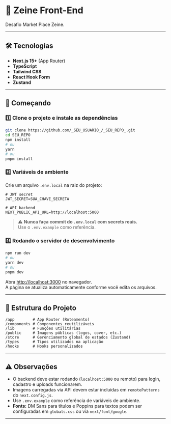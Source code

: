 # 🚀 Zeine Front-End

Desafio Market Place Zeine.

---

## 🛠 Tecnologias

- **Next.js 15+** (App Router)
- **TypeScript**
- **Tailwind CSS**
- **React Hook Form**
- **Zustand**

---

## 🚩 Começando

### 1️⃣ Clone o projeto e instale as dependências

```bash
git clone https://github.com/_SEU_USUARIO_/_SEU_REPO_.git
cd SEU_REPO
npm install
# ou
yarn
# ou
pnpm install
```

### 2️⃣ Variáveis de ambiente

Crie um arquivo `.env.local` na raiz do projeto:

```env
# JWT secret
JWT_SECRET=SUA_CHAVE_SECRETA

# API backend
NEXT_PUBLIC_API_URL=http://localhost:5000
```

> ⚠️ **Nunca faça commit do `.env.local` com secrets reais.**  
> Use o `.env.example` como referência.

### 4️⃣ Rodando o servidor de desenvolvimento

```bash
npm run dev
# ou
yarn dev
# ou
pnpm dev
```

Abra [http://localhost:3000](http://localhost:3000) no navegador.  
A página se atualiza automaticamente conforme você edita os arquivos.

---

## 📂 Estrutura do Projeto

```
/app        # App Router (Roteamento)
/components # Componentes reutilizáveis
/lib        # Funções utilitárias
/public     # Imagens públicas (logos, cover, etc.)
/store      # Gerenciamento global de estados (Zustand)
/types      # Tipos utilizados na aplicação
/hooks      # Hooks personalizados
```

---

## ⚠️ Observações

- O backend deve estar rodando (`localhost:5000` ou remoto) para login, cadastro e uploads funcionarem.
- Imagens carregadas via API devem estar incluídas em `remotePatterns` do `next.config.js`.
- Use `.env.example` como referência de variáveis de ambiente.
- **Fonts:** DM Sans para títulos e Poppins para textos podem ser configuradas em `globals.css` ou via `next/font/google`.

---



